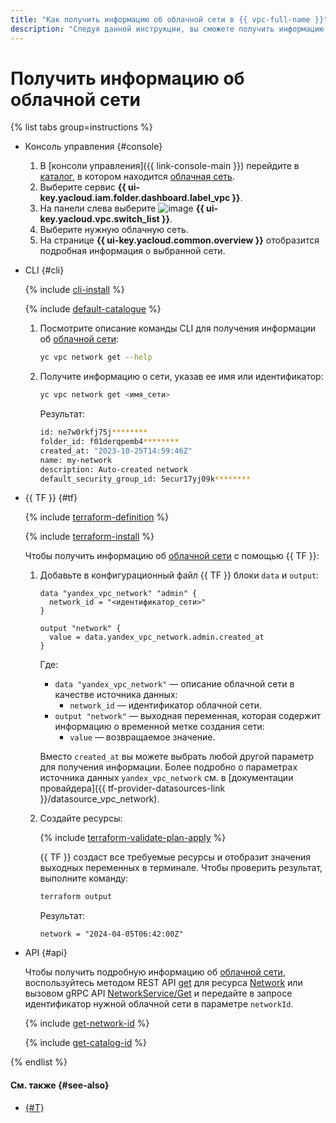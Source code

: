 ```yaml
---
title: "Как получить информацию об облачной сети в {{ vpc-full-name }}"
description: "Следуя данной инструкции, вы сможете получить информацию об облачной сети."
---
```


# Получить информацию об облачной сети

{% list tabs group=instructions %}

- Консоль управления {#console}

  1. В [консоли управления]({{ link-console-main }}) перейдите в [каталог](../../resource-manager/concepts/resources-hierarchy.md#folder), в котором находится [облачная сеть](../concepts/network.md#network).
  1. Выберите сервис **{{ ui-key.yacloud.iam.folder.dashboard.label_vpc }}**.
  1. На панели слева выберите ![image](../../_assets/console-icons/timestamps.svg) **{{ ui-key.yacloud.vpc.switch_list }}**.
  1. Выберите нужную облачную сеть.
  1. На странице **{{ ui-key.yacloud.common.overview }}** отобразится подробная информация о выбранной сети.

- CLI {#cli}

  {% include [cli-install](../../_includes/cli-install.md) %}

  {% include [default-catalogue](../../_includes/default-catalogue.md) %}

  1. Посмотрите описание команды CLI для получения информации об [облачной сети](../concepts/network.md#network):

      ```bash
      yc vpc network get --help
      ```

  1. Получите информацию о сети, указав ее имя или идентификатор:

      ```bash
      yc vpc network get <имя_сети>
      ```

      Результат:

      ```bash
      id: ne7w0rkfj75j********
      folder_id: f01derqpemb4********
      created_at: "2023-10-25T14:59:46Z"
      name: my-network
      description: Auto-created network
      default_security_group_id: 5ecur17yj09k********
      ```

- {{ TF }} {#tf}

  {% include [terraform-definition](../../_tutorials/_tutorials_includes/terraform-definition.md) %}

  {% include [terraform-install](../../_includes/terraform-install.md) %}

  Чтобы получить информацию об [облачной сети](../concepts/network.md#network) с помощью {{ TF }}:
  1. Добавьте в конфигурационный файл {{ TF }} блоки `data` и `output`:

     ```hcl
     data "yandex_vpc_network" "admin" {
       network_id = "<идентификатор_сети>"
     }

     output "network" {
       value = data.yandex_vpc_network.admin.created_at
     }
     ```

     Где:
     * `data "yandex_vpc_network"` — описание облачной сети в качестве источника данных:
       * `network_id` — идентификатор облачной сети.
     * `output "network"` — выходная переменная, которая содержит информацию о временной метке создания сети:
       * `value` — возвращаемое значение.

     Вместо `created_at` вы можете выбрать любой другой параметр для получения информации. Более подробно о параметрах источника данных `yandex_vpc_network` см. в [документации провайдера]({{ tf-provider-datasources-link }}/datasource_vpc_network).
  1. Создайте ресурсы:

     {% include [terraform-validate-plan-apply](../../_tutorials/_tutorials_includes/terraform-validate-plan-apply.md) %}

     {{ TF }} создаст все требуемые ресурсы и отобразит значения выходных переменных в терминале. Чтобы проверить результат, выполните команду:

     ```bash
     terraform output
     ```

     Результат:

     ```text
     network = "2024-04-05T06:42:00Z"
     ```

- API {#api}

  Чтобы получить подробную информацию об [облачной сети](../concepts/network.md#network), воспользуйтесь методом REST API [get](../api-ref/Network/get.md) для ресурса [Network](../api-ref/Network/index.md) или вызовом gRPC API [NetworkService/Get](../api-ref/grpc/network_service.md#Get) и передайте в запросе идентификатор нужной облачной сети в параметре `networkId`.

  {% include [get-network-id](../../_includes/vpc/get-network-id.md) %}

  {% include [get-catalog-id](../../_includes/get-catalog-id.md) %}


{% endlist %}

#### См. также {#see-also}

* [{#T}](subnet-get-info.md)